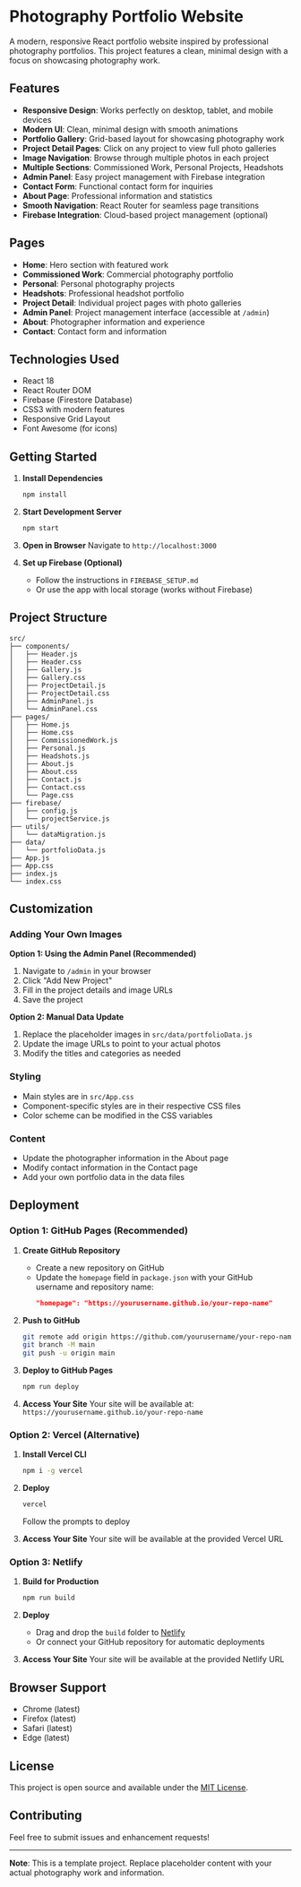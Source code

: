 # Photography Portfolio Website

A modern, responsive React portfolio website inspired by professional photography portfolios. This project features a clean, minimal design with a focus on showcasing photography work.

## Features

- **Responsive Design**: Works perfectly on desktop, tablet, and mobile devices
- **Modern UI**: Clean, minimal design with smooth animations
- **Portfolio Gallery**: Grid-based layout for showcasing photography work
- **Project Detail Pages**: Click on any project to view full photo galleries
- **Image Navigation**: Browse through multiple photos in each project
- **Multiple Sections**: Commissioned Work, Personal Projects, Headshots
- **Admin Panel**: Easy project management with Firebase integration
- **Contact Form**: Functional contact form for inquiries
- **About Page**: Professional information and statistics
- **Smooth Navigation**: React Router for seamless page transitions
- **Firebase Integration**: Cloud-based project management (optional)

## Pages

- **Home**: Hero section with featured work
- **Commissioned Work**: Commercial photography portfolio
- **Personal**: Personal photography projects
- **Headshots**: Professional headshot portfolio
- **Project Detail**: Individual project pages with photo galleries
- **Admin Panel**: Project management interface (accessible at `/admin`)
- **About**: Photographer information and experience
- **Contact**: Contact form and information

## Technologies Used

- React 18
- React Router DOM
- Firebase (Firestore Database)
- CSS3 with modern features
- Responsive Grid Layout
- Font Awesome (for icons)

## Getting Started

1. **Install Dependencies**
   ```bash
   npm install
   ```

2. **Start Development Server**
   ```bash
   npm start
   ```

3. **Open in Browser**
   Navigate to `http://localhost:3000`

4. **Set up Firebase (Optional)**
   - Follow the instructions in `FIREBASE_SETUP.md`
   - Or use the app with local storage (works without Firebase)

## Project Structure

```
src/
├── components/
│   ├── Header.js
│   ├── Header.css
│   ├── Gallery.js
│   ├── Gallery.css
│   ├── ProjectDetail.js
│   ├── ProjectDetail.css
│   ├── AdminPanel.js
│   └── AdminPanel.css
├── pages/
│   ├── Home.js
│   ├── Home.css
│   ├── CommissionedWork.js
│   ├── Personal.js
│   ├── Headshots.js
│   ├── About.js
│   ├── About.css
│   ├── Contact.js
│   ├── Contact.css
│   └── Page.css
├── firebase/
│   ├── config.js
│   └── projectService.js
├── utils/
│   └── dataMigration.js
├── data/
│   └── portfolioData.js
├── App.js
├── App.css
├── index.js
└── index.css
```

## Customization

### Adding Your Own Images

**Option 1: Using the Admin Panel (Recommended)**
1. Navigate to `/admin` in your browser
2. Click "Add New Project"
3. Fill in the project details and image URLs
4. Save the project

**Option 2: Manual Data Update**
1. Replace the placeholder images in `src/data/portfolioData.js`
2. Update the image URLs to point to your actual photos
3. Modify the titles and categories as needed

### Styling

- Main styles are in `src/App.css`
- Component-specific styles are in their respective CSS files
- Color scheme can be modified in the CSS variables

### Content

- Update the photographer information in the About page
- Modify contact information in the Contact page
- Add your own portfolio data in the data files

## Deployment

### Option 1: GitHub Pages (Recommended)

1. **Create GitHub Repository**
   - Create a new repository on GitHub
   - Update the `homepage` field in `package.json` with your GitHub username and repository name:
     ```json
     "homepage": "https://yourusername.github.io/your-repo-name"
     ```

2. **Push to GitHub**
   ```bash
   git remote add origin https://github.com/yourusername/your-repo-name.git
   git branch -M main
   git push -u origin main
   ```

3. **Deploy to GitHub Pages**
   ```bash
   npm run deploy
   ```

4. **Access Your Site**
   Your site will be available at: `https://yourusername.github.io/your-repo-name`

### Option 2: Vercel (Alternative)

1. **Install Vercel CLI**
   ```bash
   npm i -g vercel
   ```

2. **Deploy**
   ```bash
   vercel
   ```
   Follow the prompts to deploy

3. **Access Your Site**
   Your site will be available at the provided Vercel URL

### Option 3: Netlify

1. **Build for Production**
   ```bash
   npm run build
   ```

2. **Deploy**
   - Drag and drop the `build` folder to [Netlify](https://netlify.com)
   - Or connect your GitHub repository for automatic deployments

3. **Access Your Site**
   Your site will be available at the provided Netlify URL

## Browser Support

- Chrome (latest)
- Firefox (latest)
- Safari (latest)
- Edge (latest)

## License

This project is open source and available under the [MIT License](LICENSE).

## Contributing

Feel free to submit issues and enhancement requests!

---

**Note**: This is a template project. Replace placeholder content with your actual photography work and information.
